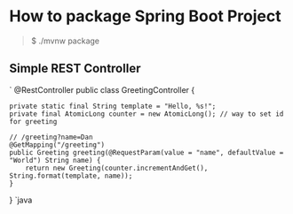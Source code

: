 # How to package Spring Boot Project

> $ ./mvnw package


## Simple REST Controller

`
@RestController
public class GreetingController {

    private static final String template = "Hello, %s!";
    private final AtomicLong counter = new AtomicLong(); // way to set id for greeting

    // /greeting?name=Dan
    @GetMapping("/greeting")
    public Greeting greeting(@RequestParam(value = "name", defaultValue = "World") String name) {
        return new Greeting(counter.incrementAndGet(), String.format(template, name));
    }
}
`java
